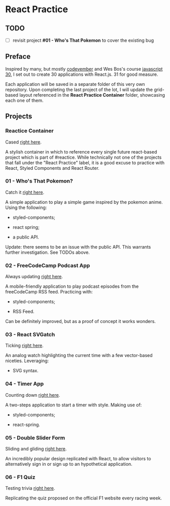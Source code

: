 # React Practice

## TODO

- [ ] revisit project **#01 - Who's That Pokemon** to cover the existing bug

## Preface

Inspired by many, but mostly [codevember](http://codevember.xyz/) and Wes Bos's course [javascript 30](https://javascript30.com/), I set out to create 30 applications with React.js. 31 for good measure.

Each application will be saved in a separate folder of this very own repository. Upon completing the last project of the lot, I will update the grid-based layout referenced in the **React Practice Container** folder, showcasing each one of them.

## Projects

### Reactice Container

Cased [right here](https://codepen.io/borntofrappe/full/NELLxG/).

A stylish container in which to reference every single future react-based project which is part of #reactice. While technically not one of the projects that fall under the "React Practice" label, it is a good excuse to practice with React, Styled Components and React Router.

### 01 - Who's That Pokemon?

Catch it [right here](https://codepen.io/borntofrappe/full/GwYLRw).

A simple application to play a simple game inspired by the pokemon anime. Using the following:

- styled-components;

- react spring;

- a public API.

Update: there seems to be an issue with the public API. This warrants further investigation. See TODOs above.

### 02 - FreeCodeCamp Podcast App

Always updating [right here](https://codepen.io/borntofrappe/full/yGbpMm).

A mobile-friendly application to play podcast episodes from the freeCodeCamp RSS feed. Practicing with:

- styled-components;

- RSS Feed.

Can be definitely improved, but as a proof of concept it works wonders.

### 03 - React SVGatch

Ticking [right here](https://codepen.io/borntofrappe/full/ebRVJd).

An analog watch highlighting the current time with a few vector-based niceties. Leveraging:

- SVG syntax.

### 04 - Timer App

Counting down [right here](https://codepen.io/borntofrappe/full/dwVZRQ).

A two-steps application to start a timer with style. Making use of:

- styled-components;

- react-spring.


### 05 - Double Slider Form

Sliding and gliding [right here](https://codepen.io/borntofrappe/full/OGyJbm).

An incredibly popular design replicated with React, to allow visitors to alternatively sign in or sign up to an hypothetical application.

### 06 - F1 Quiz

Testing trivia [right here](https://codepen.io/borntofrappe/full/pBeMzz).

Replicating the quiz proposed on the official F1 website every racing week.